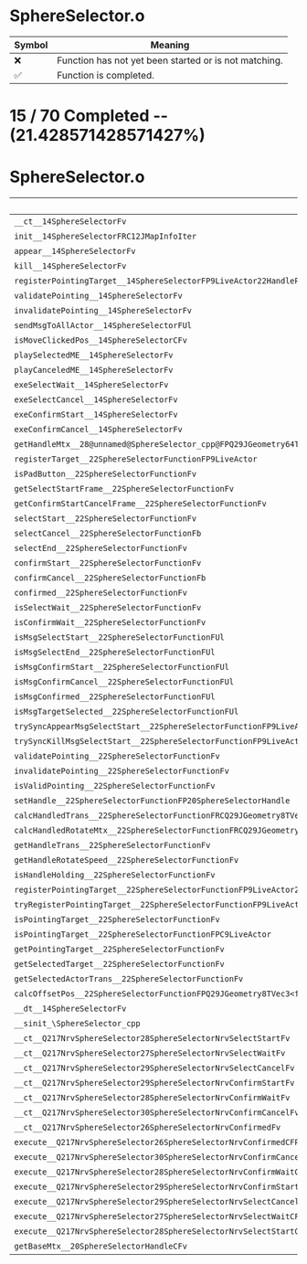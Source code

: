 # SphereSelector.o
| Symbol | Meaning 
| ------------- | ------------- 
| :x: | Function has not yet been started or is not matching. 
| :white_check_mark: | Function is completed. 


# 15 / 70 Completed -- (21.428571428571427%)
# SphereSelector.o
| Symbol | Decompiled? |
| ------------- | ------------- |
| `__ct__14SphereSelectorFv` | :x: |
| `init__14SphereSelectorFRC12JMapInfoIter` | :x: |
| `appear__14SphereSelectorFv` | :x: |
| `kill__14SphereSelectorFv` | :x: |
| `registerPointingTarget__14SphereSelectorFP9LiveActor22HandlePointingPriority` | :x: |
| `validatePointing__14SphereSelectorFv` | :x: |
| `invalidatePointing__14SphereSelectorFv` | :x: |
| `sendMsgToAllActor__14SphereSelectorFUl` | :x: |
| `isMoveClickedPos__14SphereSelectorCFv` | :x: |
| `playSelectedME__14SphereSelectorFv` | :x: |
| `playCanceledME__14SphereSelectorFv` | :x: |
| `exeSelectWait__14SphereSelectorFv` | :x: |
| `exeSelectCancel__14SphereSelectorFv` | :x: |
| `exeConfirmStart__14SphereSelectorFv` | :x: |
| `exeConfirmCancel__14SphereSelectorFv` | :x: |
| `getHandleMtx__28@unnamed@SphereSelector_cpp@FPQ29JGeometry64TPosition3<Q29JGeometry38TMatrix34<Q29JGeometry13SMatrix34C<f>>>` | :x: |
| `registerTarget__22SphereSelectorFunctionFP9LiveActor` | :x: |
| `isPadButton__22SphereSelectorFunctionFv` | :x: |
| `getSelectStartFrame__22SphereSelectorFunctionFv` | :x: |
| `getConfirmStartCancelFrame__22SphereSelectorFunctionFv` | :x: |
| `selectStart__22SphereSelectorFunctionFv` | :x: |
| `selectCancel__22SphereSelectorFunctionFb` | :x: |
| `selectEnd__22SphereSelectorFunctionFv` | :x: |
| `confirmStart__22SphereSelectorFunctionFv` | :x: |
| `confirmCancel__22SphereSelectorFunctionFb` | :x: |
| `confirmed__22SphereSelectorFunctionFv` | :x: |
| `isSelectWait__22SphereSelectorFunctionFv` | :x: |
| `isConfirmWait__22SphereSelectorFunctionFv` | :x: |
| `isMsgSelectStart__22SphereSelectorFunctionFUl` | :x: |
| `isMsgSelectEnd__22SphereSelectorFunctionFUl` | :x: |
| `isMsgConfirmStart__22SphereSelectorFunctionFUl` | :x: |
| `isMsgConfirmCancel__22SphereSelectorFunctionFUl` | :x: |
| `isMsgConfirmed__22SphereSelectorFunctionFUl` | :x: |
| `isMsgTargetSelected__22SphereSelectorFunctionFUl` | :x: |
| `trySyncAppearMsgSelectStart__22SphereSelectorFunctionFP9LiveActorUl` | :x: |
| `trySyncKillMsgSelectStart__22SphereSelectorFunctionFP9LiveActorUl` | :x: |
| `validatePointing__22SphereSelectorFunctionFv` | :x: |
| `invalidatePointing__22SphereSelectorFunctionFv` | :x: |
| `isValidPointing__22SphereSelectorFunctionFv` | :x: |
| `setHandle__22SphereSelectorFunctionFP20SphereSelectorHandle` | :x: |
| `calcHandledTrans__22SphereSelectorFunctionFRCQ29JGeometry8TVec3<f>PQ29JGeometry8TVec3<f>` | :x: |
| `calcHandledRotateMtx__22SphereSelectorFunctionFRCQ29JGeometry8TVec3<f>PQ29JGeometry64TPosition3<Q29JGeometry38TMatrix34<Q29JGeometry13SMatrix34C<f>>>` | :x: |
| `getHandleTrans__22SphereSelectorFunctionFv` | :x: |
| `getHandleRotateSpeed__22SphereSelectorFunctionFv` | :x: |
| `isHandleHolding__22SphereSelectorFunctionFv` | :x: |
| `registerPointingTarget__22SphereSelectorFunctionFP9LiveActor22HandlePointingPriority` | :x: |
| `tryRegisterPointingTarget__22SphereSelectorFunctionFP9LiveActor22HandlePointingPriority` | :x: |
| `isPointingTarget__22SphereSelectorFunctionFv` | :x: |
| `isPointingTarget__22SphereSelectorFunctionFPC9LiveActor` | :x: |
| `getPointingTarget__22SphereSelectorFunctionFv` | :x: |
| `getSelectedTarget__22SphereSelectorFunctionFv` | :x: |
| `getSelectedActorTrans__22SphereSelectorFunctionFv` | :x: |
| `calcOffsetPos__22SphereSelectorFunctionFPQ29JGeometry8TVec3<f>RCQ29JGeometry8TVec3<f>RCQ29JGeometry8TVec3<f>RCQ29JGeometry8TVec3<f>RCQ29JGeometry8TVec3<f>` | :x: |
| `__dt__14SphereSelectorFv` | :x: |
| `__sinit_\SphereSelector_cpp` | :white_check_mark: |
| `__ct__Q217NrvSphereSelector28SphereSelectorNrvSelectStartFv` | :white_check_mark: |
| `__ct__Q217NrvSphereSelector27SphereSelectorNrvSelectWaitFv` | :white_check_mark: |
| `__ct__Q217NrvSphereSelector29SphereSelectorNrvSelectCancelFv` | :white_check_mark: |
| `__ct__Q217NrvSphereSelector29SphereSelectorNrvConfirmStartFv` | :white_check_mark: |
| `__ct__Q217NrvSphereSelector28SphereSelectorNrvConfirmWaitFv` | :white_check_mark: |
| `__ct__Q217NrvSphereSelector30SphereSelectorNrvConfirmCancelFv` | :white_check_mark: |
| `__ct__Q217NrvSphereSelector26SphereSelectorNrvConfirmedFv` | :white_check_mark: |
| `execute__Q217NrvSphereSelector26SphereSelectorNrvConfirmedCFP5Spine` | :white_check_mark: |
| `execute__Q217NrvSphereSelector30SphereSelectorNrvConfirmCancelCFP5Spine` | :white_check_mark: |
| `execute__Q217NrvSphereSelector28SphereSelectorNrvConfirmWaitCFP5Spine` | :white_check_mark: |
| `execute__Q217NrvSphereSelector29SphereSelectorNrvConfirmStartCFP5Spine` | :white_check_mark: |
| `execute__Q217NrvSphereSelector29SphereSelectorNrvSelectCancelCFP5Spine` | :white_check_mark: |
| `execute__Q217NrvSphereSelector27SphereSelectorNrvSelectWaitCFP5Spine` | :white_check_mark: |
| `execute__Q217NrvSphereSelector28SphereSelectorNrvSelectStartCFP5Spine` | :white_check_mark: |
| `getBaseMtx__20SphereSelectorHandleCFv` | :x: |
